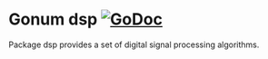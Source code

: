 # Gonum dsp [![GoDoc](https://godoc.org/gonum.org/v1/gonum/dsp?dsp.svg)](https://godoc.org/gonum.org/v1/gonum/dsp)

Package dsp provides a set of digital signal processing algorithms.
